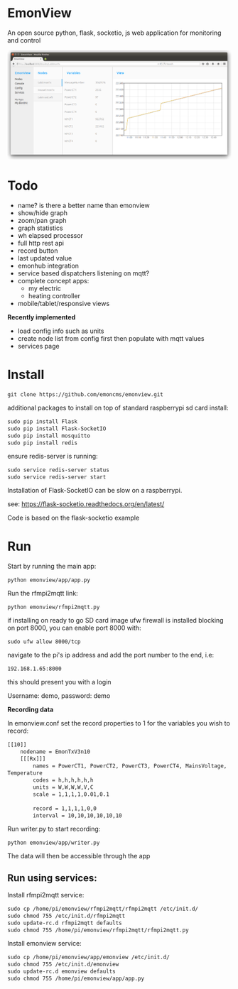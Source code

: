 # EmonView
An open source python, flask, socketio, js web application for monitoring and control

![emonview.png](emonview.png)

# Todo

- name? is there a better name than emonview
- show/hide graph
- zoom/pan graph
- graph statistics
- wh elapsed processor
- full http rest api
- record button
- last updated value
- emonhub integration
- service based dispatchers listening on mqtt?
- complete concept apps:
    - my electric
    - heating controller
- mobile/tablet/responsive views

**Recently implemented**
- load config info such as units
- create node list from config first then populate with mqtt values
- services page

# Install

    git clone https://github.com/emoncms/emonview.git

additional packages to install on top of standard raspberrypi sd card install:

    sudo pip install Flask
    sudo pip install Flask-SocketIO
    sudo pip install mosquitto
    sudo pip install redis
    
ensure redis-server is running:

    sudo service redis-server status
    sudo service redis-server start
    
Installation of Flask-SocketIO can be slow on a raspberrypi.

see: https://flask-socketio.readthedocs.org/en/latest/

Code is based on the flask-socketio example

# Run 

Start by running the main app:

    python emonview/app/app.py

Run the rfmpi2mqtt link:

    python emonview/rfmpi2mqtt.py

if installing on ready to go SD card image ufw firewall is installed blocking on port 8000, you can enable port 8000 with:

    sudo ufw allow 8000/tcp
    
navigate to the pi's ip address and add the port number to the end, i.e:

    192.168.1.65:8000
    
this should present you with a login

Username: demo, password: demo

**Recording data**

In emonview.conf set the record properties to 1 for the variables you wish to record:

    [[10]]
        nodename = EmonTxV3n10
        [[[Rx]]]
            names = PowerCT1, PowerCT2, PowerCT3, PowerCT4, MainsVoltage, Temperature
            codes = h,h,h,h,h,h
            units = W,W,W,W,V,C
            scale = 1,1,1,1,0.01,0.1
            
            record = 1,1,1,1,0,0
            interval = 10,10,10,10,10,10
            
Run writer.py to start recording:

    python emonview/app/writer.py

The data will then be accessible through the app

## Run using services:

Install rfmpi2mqtt service: 

    sudo cp /home/pi/emonview/rfmpi2mqtt/rfmpi2mqtt /etc/init.d/
    sudo chmod 755 /etc/init.d/rfmpi2mqtt
    sudo update-rc.d rfmpi2mqtt defaults
    sudo chmod 755 /home/pi/emonview/rfmpi2mqtt/rfmpi2mqtt.py
    
Install emonview service: 

    sudo cp /home/pi/emonview/app/emonview /etc/init.d/
    sudo chmod 755 /etc/init.d/emonview
    sudo update-rc.d emonview defaults
    sudo chmod 755 /home/pi/emonview/app/app.py

